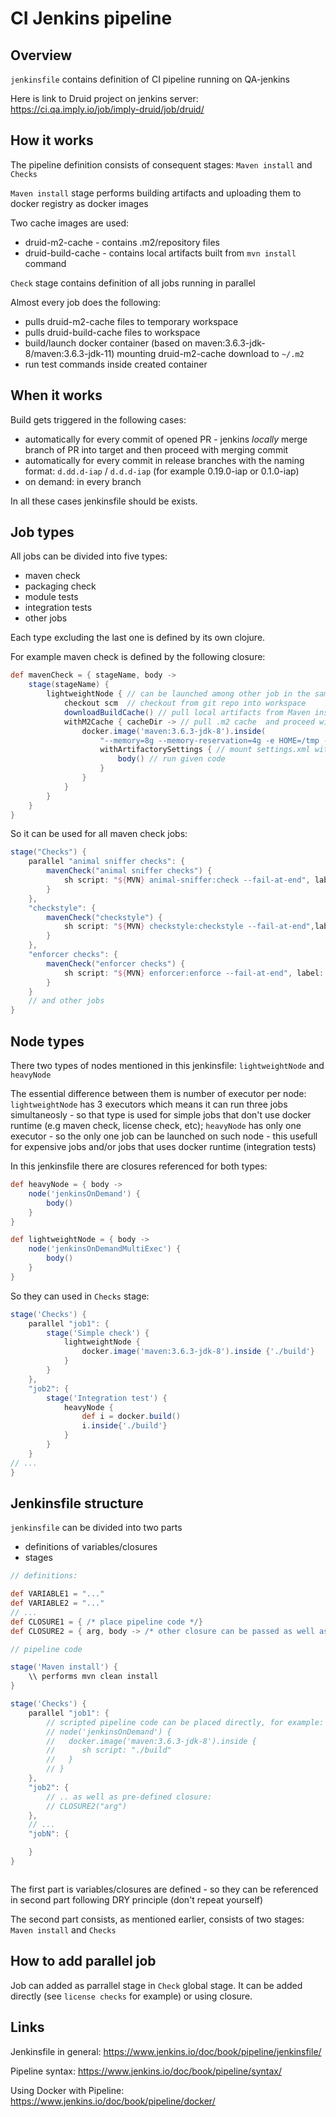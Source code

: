 # CI Jenkins pipeline

## Overview

`jenkinsfile` contains definition of CI pipeline running on QA-jenkins

Here is link to Druid project on jenkins server: https://ci.qa.imply.io/job/imply-druid/job/druid/

## How it works

The pipeline definition consists of consequent stages: `Maven install` and `Checks`

`Maven install` stage performs building artifacts and uploading them to docker registry as docker images

Two cache images are used:

* druid-m2-cache - contains .m2/repository files
* druid-build-cache - contains local artifacts built from `mvn install` command

`Check` stage contains definition of all jobs running in parallel

Almost every job does the following:

* pulls druid-m2-cache files to temporary workspace
* pulls druid-build-cache files to workspace
* build/launch docker container (based on maven:3.6.3-jdk-8/maven:3.6.3-jdk-11) mounting druid-m2-cache download to `~/.m2`
* run test commands inside created container

## When it works

Build gets triggered in the following cases:

* automatically for every commit of opened PR - jenkins _locally_ merge branch of PR into target and then proceed with merging commit
* automatically for every commit in release branches with the naming format: `d.dd.d-iap` / `d.d.d-iap` (for example 0.19.0-iap or 0.1.0-iap)
* on demand: in every branch

In all these cases jenkinsfile should be exists.


## Job types

All jobs can be divided into five types:

* maven check
* packaging check
* module tests
* integration tests
* other jobs


Each type excluding the last one is defined by its own clojure.

For example maven check is defined by the following closure:

```groovy
def mavenCheck = { stageName, body ->
    stage(stageName) {
        lightweightNode { // can be launched among other job in the same node
            checkout scm  // checkout from git repo into workspace
            downloadBuildCache() // pull local artifacts from Maven install stage
            withM2Cache { cacheDir -> // pull .m2 cache  and proceed with given path of downloaded directory
                docker.image('maven:3.6.3-jdk-8').inside(
                    "--memory=8g --memory-reservation=4g -e HOME=/tmp -e _JAVA_OPTIONS=-Duser.home=/tmp -v ${cacheDir}/.m2:/tmp/.m2") { // point m2 cache as ~/.m2
                    withArtifactorySettings { // mount settings.xml with access to our artifactory server as ~/.m2/settings.xml
                        body() // run given code
                    }
                }
            }
        }
    }
}
```

So it can be used for all maven check jobs:

```groovy
stage("Checks") {
    parallel "animal sniffer checks": {
        mavenCheck("animal sniffer checks") {
            sh script: "${MVN} animal-sniffer:check --fail-at-end", label: "animal sniffer"
        }
    },
    "checkstyle": {
        mavenCheck("checkstyle") {
            sh script: "${MVN} checkstyle:checkstyle --fail-at-end",label: "checkstyle"
        }
    },
    "enforcer checks": {
        mavenCheck("enforcer checks") {
            sh script: "${MVN} enforcer:enforce --fail-at-end", label: "enforcer checks"
        }
    }
    // and other jobs
}
```

## Node types

There two types of nodes mentioned in this jenkinsfile: `lightweightNode` and `heavyNode`

The essential difference between them is number of executor per node: `lightweightNode` has 3 executors which means it can run three jobs simultaneosly - so that type is used for simple jobs that don't use docker runtime (e.g maven check, license check, etc); `heavyNode` has only one executor - so the only one job can be launched on such node - this usefull for expensive jobs and/or jobs that uses docker runtime (integration tests)

In this jenkinsfile there are closures referenced for both types:

```groovy
def heavyNode = { body ->
    node('jenkinsOnDemand') {
        body()
    }
}

def lightweightNode = { body ->
    node('jenkinsOnDemandMultiExec') {
        body()
    }
}
```

So they can used in `Checks` stage:

```groovy
stage('Checks') {
	parallel "job1": {
		stage('Simple check') {
			lightweightNode {
				docker.image('maven:3.6.3-jdk-8').inside {'./build'}
			}
		}
	},
	"job2": {
		stage('Integration test') {
			heavyNode {
				def i = docker.build()
				i.inside{'./build'}
			}
		}
	}
// ...
}
```


## Jenkinsfile structure


`jenkinsfile` can be divided into two parts

* definitions of variables/closures
* stages


```groovy
// definitions:

def VARIABLE1 = "..."
def VARIABLE2 = "..."
// ...
def CLOSURE1 = { /* place pipeline code */}
def CLOSURE2 = { arg, body -> /* other closure can be passed as well as regular arguments */}

// pipeline code

stage('Maven install') {
	\\ performs mvn clean install
}

stage('Checks') {
	parallel "job1": {
		// scripted pipeline code can be placed directly, for example:
		// node('jenkinsOnDemand') {
		//	 docker.image('maven:3.6.3-jdk-8').inside {
		//		sh script: "./build"
		//   }
		// }
	},
	"job2": {
		// .. as well as pre-defined closure:
		// CLOSURE2("arg")
	},
	// ...
	"jobN": {

	}
}



```


The first part is variables/closures are defined - so they can be referenced in second part following DRY principle (don't repeat yourself)

The second part consists, as mentioned earlier, consists of two stages: `Maven install` and `Checks`



## How to add parallel job


Job can added as parrallel stage in `Check` global stage. It can be added directly (see `license checks` for example) or using closure.


## Links

Jenkinsfile in general: https://www.jenkins.io/doc/book/pipeline/jenkinsfile/

Pipeline syntax: https://www.jenkins.io/doc/book/pipeline/syntax/

Using Docker with Pipeline: https://www.jenkins.io/doc/book/pipeline/docker/

